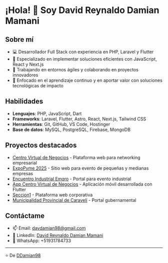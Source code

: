 # ¡Hola! 👋 Soy David Reynaldo Damian Mamani

## Sobre mí
- 💻 Desarrollador Full Stack con experiencia en PHP, Laravel y Flutter
- 🌱 Especializado en implementar soluciones eficientes con JavaScript, React y Next.js
- 🔭 Trabajando en entornos ágiles y colaborando en proyectos innovadores
- 🚀 Enfocado en el aprendizaje continuo y en aportar valor con soluciones tecnológicas de impacto

## Habilidades
- **Lenguajes**: PHP, JavaScript, Dart
- **Frameworks**: Laravel, Flutter, Astro, React, Next.js, Tailwind CSS
- **Herramientas**: Git, GitHub, VS Code, Hostinger
- **Base de datos**: MySQL, PostgreSQL, Firebase, MongoDB

## Proyectos destacados
- [Centro Virtual de Negocios](https://networking.virtualbusinessc.com) - Plataforma web para networking empresarial
- [ExpoPyme 2025](https://expopyme.virtualbusinessc.com) - Sitio web para evento de pequeñas y medianas empresas
- [Encuentro Industrial Emqro](https://encuentroindustrial.emqro.com) - Portal para evento industrial
- [App Centro Virtual de Negocios](https://play.google.com/store/apps/details?id=com.mycompany.plataformavn&hl=es_419) - Aplicación móvil desarrollada con Flutter
- [Seccion1](https://www.ctmseccion1.com) - Plataforma web corporativa
- [Municipalidad Provincial de Caravelí](https://www.municaraveli.gob.pe) - Portal gubernamental

## Contáctame
- 📫 Email: davdamian98@gmail.com
- 💼 LinkedIn: [David Reynaldo Damian Mamani](https://pe.linkedin.com/in/david-reynaldo-damian-mamani-2836a6276)
- 📱 WhatsApp: +51931784733

---
⭐️ De [DDamian98](https://github.com/DDamian98)
